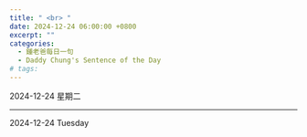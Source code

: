 ```yaml
---
title: " <br> "
date: 2024-12-24 06:00:00 +0800
excerpt: ""
categories:
  - 鍾老爸每日一句
  - Daddy Chung's Sentence of the Day
# tags:
---
```


2024-12-24 星期二

> 

---

2024-12-24 Tuesday

> 
